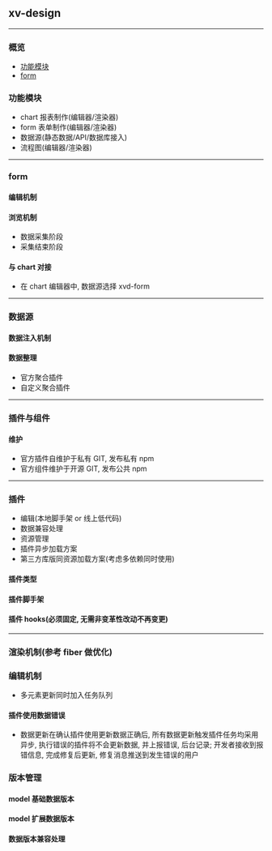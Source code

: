 ## xv-design

---

### 概览

- [功能模块](#功能模块)
- [form](#form)

### 功能模块

- chart 报表制作(编辑器/渲染器)
- form 表单制作(编辑器/渲染器)
- 数据源(静态数据/API/数据库接入)
- 流程图(编辑器/渲染器)

---

### form

#### 编辑机制

#### 浏览机制

- 数据采集阶段
- 采集结束阶段

#### 与 chart 对接

- 在 chart 编辑器中, 数据源选择 xvd-form

---

### 数据源

#### 数据注入机制

#### 数据整理

- 官方聚合插件
- 自定义聚合插件

---

### 插件与组件

#### 维护

- 官方插件自维护于私有 GIT, 发布私有 npm
- 官方组件维护于开源 GIT, 发布公共 npm

---

### 插件

- 编辑(本地脚手架 or 线上低代码)
- 数据兼容处理
- 资源管理
- 插件异步加载方案
- 第三方库版同资源加载方案(考虑多依赖同时使用)

#### 插件类型

#### 插件脚手架

#### 插件 hooks(必须固定, 无需非变革性改动不再变更)

---

### 渲染机制(参考 fiber 做优化)


### 编辑机制

- 多元素更新同时加入任务队列

#### 插件使用数据错误

- 数据更新在确认插件使用更新数据正确后, 所有数据更新触发插件任务均采用异步, 执行错误的插件将不会更新数据, 并上报错误, 后台记录; 开发者接收到报错信息, 完成修复后更新, 修复消息推送到发生错误的用户

### 版本管理

#### model 基础数据版本

#### model 扩展数据版本

#### 数据版本兼容处理

